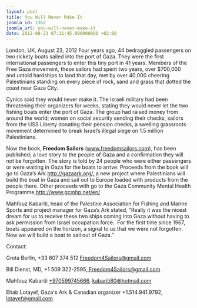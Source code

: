 ```yaml
---
layout: post
title: You Will Never Make It
joomla_id: 1362
joomla_url: you-will-never-make-it
date: 2012-08-23 07:11:45.000000000 +02:00
---
```

<p>London, UK, August 23, 2012 Four years ago, 44 bedraggled passengers on two rickety boats sailed into the port of Gaza. They were the first international passengers to enter this tiny port in 41 years. Members of the Free Gaza movement, these sailors had spent two years, over $700,000 and untold hardships to land that day, met by over 40,000 cheering Palestinians standing on every piece of rock, sand and grass that dotted the coast near Gaza City.</p>
<p>Cynics said they would never make it. The Israeli military had been threatening their organizers for weeks, stating they would never let the two fishing boats enter the port of Gaza. The group had raised money from around the world; women on social security sending their checks, sailors from the USS Liberty donating their pension checks, a swelling grassroots movement determined to break Israel’s illegal siege on 1.5 million Palestinians.</p>
<p>Now the book, <strong>Freedom Sailors</strong> (<a href="http://www.freedomsailors.com">www.freedomsailors.com</a>), has been published; a love story to the people of Gaza and a confirmation they will not be forgotten. The story is told by 24 people who were either passengers or were waiting in Gaza for the boats to arrive. Proceeds from the book will go to Gaza’s Ark <a href="http://gazaark.org/,">http://gazaark.org/,</a> a new project where Palestinians will build the boat in Gaza and sail out to Europe loaded with products from the people there. Other proceeds with go to the Gaza Community Mental Health Programme,<a href="http://www.gcmhp.net/en/">http://www.gcmhp.net/en/</a></p>
<p>Mahfouz Kabariti, head of the Palestine Association for Fishing and Marine Sports and project manager for Gaza’s Ark stated, “Really it was the nicest dream for us to receive these two ships coming into Gaza without having to ask permission from Israel occupation force.  For the first time since 1967, boats appeared on the horizon, a signal to us that we were not forgotten. Now we will build a boat to sail out of Gaza.”</p>
<p>Contact:</p>
<p>Greta Berlin, +33 607 374 512 <a href="mailto:Freedom4Sailors@gmail.com">Freedom4Sailors@gmail.com</a></p>
<p>Bill Dienst, MD, +1 509 322-2595,<a href="http://mce_host/ Freedom4Sailors@gmail.com"> Freedom4Sailors@gmail.com</a></p>
<p>Mahfouz Kabariti <span style="text-decoration: underline;">+970599745666</span>, <a href="mailto:kabariti80@hotmail.com"><span style="text-decoration: underline;">kabariti80@hotmail.com</span></a></p>
<p>Ehab Lotayef, Gaza's Ark & Canadian organizer +1.514.941.9792,<a href="http://mce_host/ lotayef@gmail.com"> lotayef@gmail.com</a><br /> <br /></p>
<p> </p>
<p><em> </em></p>
<p><em> </em></p>
<p> </p>
